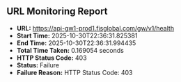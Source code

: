 ## URL Monitoring Report

- **URL:** https://api-gw1-prod1.fisglobal.com/gw/v1/health
- **Start Time:** 2025-10-30T22:36:31.825381
- **End Time:** 2025-10-30T22:36:31.994435
- **Total Time Taken:** 0.169054 seconds
- **HTTP Status Code:** 403
- **Status:** Failure
- **Failure Reason:** HTTP Status Code: 403
